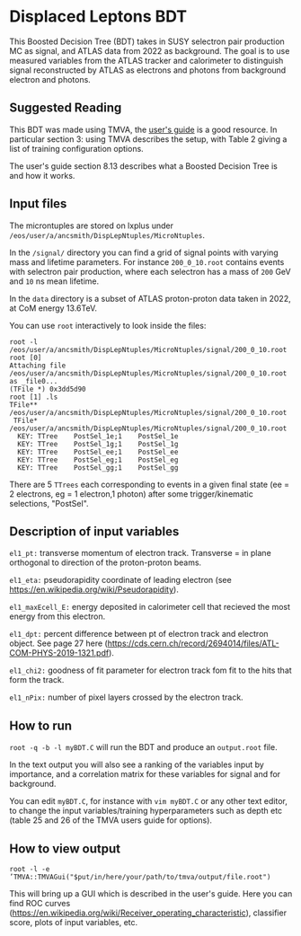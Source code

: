 # Displaced Leptons BDT

This Boosted Decision Tree (BDT) takes in SUSY selectron pair production MC as signal, and ATLAS data from 2022 as background. The goal is to use measured variables from the ATLAS tracker and calorimeter to distinguish signal reconstructed by ATLAS as electrons and photons from background electron and photons.

## Suggested Reading

This BDT was made using TMVA, the [user's guide](https://root.cern.ch/download/doc/tmva/TMVAUsersGuide.pdf) is a good resource. In particular section 3: using TMVA describes the setup, with Table 2 giving a list of training configuration options.

The user's guide section 8.13 describes what a Boosted Decision Tree is and how it works.

## Input files

The microntuples are stored on lxplus under  `/eos/user/a/ancsmith/DispLepNtuples/MicroNtuples`. 

In the `/signal/` directory you can find a grid of signal points with varying mass and lifetime parameters. For instance `200_0_10.root` contains events with selectron pair production, where each selectron has a mass of `200`  GeV and `10` ns mean lifetime.

In the `data` directory is a subset of ATLAS proton-proton data taken in 2022, at CoM energy 13.6TeV.

You can use `root` interactively to look inside the files:

```
root -l /eos/user/a/ancsmith/DispLepNtuples/MicroNtuples/signal/200_0_10.root 
root [0] 
Attaching file /eos/user/a/ancsmith/DispLepNtuples/MicroNtuples/signal/200_0_10.root as _file0...
(TFile *) 0x3dd5d90
root [1] .ls
TFile**		/eos/user/a/ancsmith/DispLepNtuples/MicroNtuples/signal/200_0_10.root	
 TFile*		/eos/user/a/ancsmith/DispLepNtuples/MicroNtuples/signal/200_0_10.root	
  KEY: TTree	PostSel_1e;1	PostSel_1e
  KEY: TTree	PostSel_1g;1	PostSel_1g
  KEY: TTree	PostSel_ee;1	PostSel_ee
  KEY: TTree	PostSel_eg;1	PostSel_eg
  KEY: TTree	PostSel_gg;1	PostSel_gg
```
There are 5 `TTrees` each corresponding to events in a given final state (ee = 2 electrons, eg = 1 electron,1 photon) after some trigger/kinematic selections, "PostSel".

## Description of input variables

`el1_pt:` transverse momentum of electron track. Transverse = in plane orthogonal to direction of the proton-proton beams.

`el1_eta:` pseudorapidity coordinate of leading electron (see https://en.wikipedia.org/wiki/Pseudorapidity).

`el1_maxEcell_E:` energy deposited in calorimeter cell that recieved the most energy from this electron.

`el1_dpt:` percent difference between pt of electron track and electron object. See page 27 here (https://cds.cern.ch/record/2694014/files/ATL-COM-PHYS-2019-1321.pdf).

`el1_chi2:` goodness of fit parameter for electron track fom fit to the hits that form the track.

`el1_nPix:` number of pixel layers crossed by the electron track.

## How to run

`root -q -b -l myBDT.C`  will run the BDT and produce an `output.root` file.

In the text output you will also see a ranking of the variables input by importance, and a correlation matrix for these variables for signal and for background.

You can edit `myBDT.C`, for instance with `vim myBDT.C` or any other text editor, to change the input variables/training hyperparameters such as depth etc (table 25 and 26 of the TMVA users guide for options).

## How to view output

`root -l -e ’TMVA::TMVAGui("$put/in/here/your/path/to/tmva/output/file.root")`

This will bring up a GUI which is described in the user's guide. Here you can find ROC curves (https://en.wikipedia.org/wiki/Receiver_operating_characteristic), classifier score, plots of input variables, etc.
